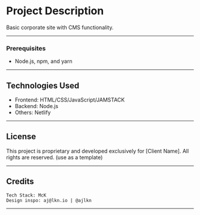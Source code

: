 # Project Description

Basic corporate site with CMS functionality.

---

### Prerequisites

- Node.js, npm, and yarn

---

## Technologies Used

- Frontend: HTML/CSS/JavaScript/JAMSTACK
- Backend: Node.js
- Others: Netlify

---

## License

This project is proprietary and developed exclusively for [Client Name]. All rights are reserved. (use as a template)

---

## Credits

    Tech Stack: McK
    Design inspo: aj@lkn.io | @ajlkn

---
